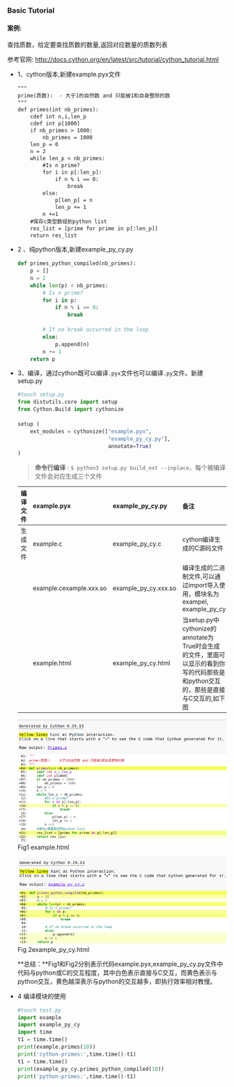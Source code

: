 ### Basic Tutorial

#### 案例: 

查找质数，给定要查找质数的数量,返回对应数量的质数列表

参考官网:  <http://docs.cython.org/en/latest/src/tutorial/cython_tutorial.html>

- 1、cython版本,新建example.pyx文件

  ```cython
  """
  prime(质数):  - 大于1的自然数 and 只能被1和自身整除的数
  """
  def primes(int nb_primes):
      cdef int n,i,len_p
      cdef int p[1000]
      if nb_primes > 1000:
          nb_primes = 1000
      len_p = 0
      n = 2
      while len_p < nb_primes:
          #Is n prime?
          for i in p[:len_p]:
              if n % i == 0:
                  break
          else:
              p[len_p] = n
              len_p += 1
          n +=1
      #保存c类型数组到python list
      res_list = [prime for prime in p[:len_p]]
      return res_list
  ```

- 2 、纯python版本,新建example_py_cy.py

  ```python
  def primes_python_compiled(nb_primes):
      p = []
      n = 2
      while len(p) < nb_primes:
          # Is n prime?
          for i in p:
              if n % i == 0:
                  break
  
          # If no break occurred in the loop
          else:
              p.append(n)
          n += 1
      return p
  ```

- 3、编译，通过cython既可以编译`.pyx`文件也可以编译`.py`文件。新建setup.py

  ```python
  #touch setup.py
  from distutils.core import setup
  from Cython.Build import cythonize
  
  setup (
      ext_modules = cythonize(["example.pyx",
                               "example_py_cy.py"],
                               annotate=True)
  )
  ```

  > **命令行编译** : `$ python3 setup.py build_ext --inplace`，每个被编译文件会对应生成三个文件

  | 编译文件 | example.pyx             | example_py_cy.py     | 备注                                                         |
  | -------- | ----------------------- | -------------------- | ------------------------------------------------------------ |
  | 生成文件 | example.c               | example_py_cy.c      | cython编译生成的C源码文件                                    |
  |          | example.cexample.xxx.so | example_py_cy.xxx.so | 编译生成的二进制文件,可以通过import导入使用，模块名为exampel, example_py_cy |
  |          | example.html            | example_py_cy.html   | 当setup.py中cythonize的annotate为True时会生成的文件，里面可以显示的看到你写的代码那些是和python交互的，那些是直接与C交互的,如下图 |

  ![](./example.png)																	Fig1 example.html

  ![](./example_py_cy.png)															Fig 2example_py_cy.html

  **总结：**Fig1和Fig2分别表示代码example.pyx,example_py_cy.py文件中代码与python或C的交互程度，其中白色表示直接与C交互，而黄色表示与python交互，黄色越深表示与python的交互越多，即执行效率相对教慢。

- 4 编译模块的使用

  ```python
  #touch test.py
  import example
  import example_py_cy
  import time
  t1 = time.time()
  print(example.primes(10))
  print('cython-primes:',time.time()-t1)
  t1 = time.time()
  print(example_py_cy.primes_python_compiled(10))
  print('python-primes:',time.time()-t1)
  ```


